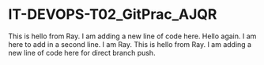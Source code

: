 # IT-DEVOPS-T02_GitPrac_AJQR
This is hello from Ray. I am adding a new line of code here.
Hello again. I am here to add in a second line. I am Ray.
This is hello from Ray. I am adding a new line of code here for direct branch push.
